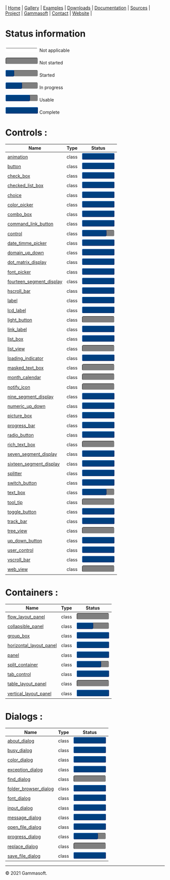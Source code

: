 | [Home](home.md) | [Gallery](gallery.md) | [Examples](examples.md) | [Downloads](downloads.md) | [Documentation](documentation.md) | [Sources](https://github.com/gammasoft71/xtd) | [Project](https://sourceforge.net/projects/xtdpro/) | [Gammasoft](gammasoft.md)  | [Contact](contact.md) | [Website](https://gammasoft71.wixsite.com/xtdpro) |

# Status information

![progressina](pictures/progress_ina.png) Not applicable

![progress0](pictures/progress0.png) Not started

![progress25](pictures/progress25.png) Started

![progress50](pictures/progress50.png) In progress

![progress75](pictures/progress75.png) Usable

![progress100](pictures/progress100.png) Complete

# Controls :

| Name                                                                                      | Type  | Status                                   |
|-------------------------------------------------------------------------------------------|-------|------------------------------------------|
| [animation](../src/xtd.forms/include/xtd/forms/animation.h)                               | class | ![progress100](pictures/progress100.png) |
| [button](../src/xtd.forms/include/xtd/forms/button.h)                                     | class | ![progress100](pictures/progress100.png) |
| [check_box](../src/xtd.forms/include/xtd/forms/check_box.h)                               | class | ![progress100](pictures/progress100.png) |
| [checked_list_box](../src/xtd.forms/include/xtd/forms/checked_list_box.h)                 | class | ![progress100](pictures/progress100.png) |
| [choice](../src/xtd.forms/include/xtd/forms/choice.h)                                     | class | ![progress100](pictures/progress100.png) |
| [color_picker](../src/xtd.forms/include/xtd/forms/color_picker.h)                         | class | ![progress100](pictures/progress100.png) |
| [combo_box](../src/xtd.forms/include/xtd/forms/combo_box.h)                               | class | ![progress100](pictures/progress100.png) |
| [command_link_button](../src/xtd.forms/include/xtd/forms/command_link_button.h)           | class | ![progress100](pictures/progress100.png) |
| [control](../src/xtd.forms/include/xtd/forms/control.h)                                   | class | ![progress75](pictures/progress75.png)   |
| [date_timme_picker](../src/xtd.forms/include/xtd/forms/date_time_picker.h)                | class | ![progress100](pictures/progress100.png) |
| [domain_up_down](../src/xtd.forms/include/xtd/forms/domain_up_down.h)                     | class | ![progress100](pictures/progress100.png) |
| [dot_matrix_display](../src/xtd.forms/include/xtd/forms/dot_matrix_display.h)             | class | ![progress100](pictures/progress100.png) |
| [font_picker](../src/xtd.forms/include/xtd/forms/font_picker.h)                           | class | ![progress100](pictures/progress100.png) |
| [fourteen_segment_display](../src/xtd.forms/include/xtd/forms/fourteen_segment_display.h) | class | ![progress100](pictures/progress100.png) |
| [hscroll_bar](../src/xtd.forms/include/xtd/forms/hscroll_bar.h)                           | class | ![progress100](pictures/progress100.png) |
| [label](../src/xtd.forms/include/xtd/forms/label.h)                                       | class | ![progress100](pictures/progress100.png) |
| [lcd_label](../src/xtd.forms/include/xtd/forms/lcd_label.h)                               | class | ![progress100](pictures/progress100.png) |
| [light_button](../src/xtd.forms/include/xtd/forms/light_button.h)                         | class | ![progress0](pictures/progress0.png) |
| [link_label](../src/xtd.forms/include/xtd/forms/link_label.h)                             | class | ![progress100](pictures/progress100.png) |
| [list_box](../src/xtd.forms/include/xtd/forms/list_box.h)                                 | class | ![progress100](pictures/progress100.png) |
| [list_view](../src/xtd.forms/include/xtd/forms/list_view.h)                               | class | ![progress0](pictures/progress0.png)     |
| [loading_indicator](../src/xtd.forms/include/xtd/forms/loading_indicator.h)               | class | ![progress100](pictures/progress100.png) |
| [masked_text_box](../src/xtd.forms/include/xtd/forms/masked_text_box.h)                   | class | ![progress0](pictures/progress0.png)     |
| [month_calendar](../src/xtd.forms/include/xtd/forms/month_calendar.h)                     | class | ![progress0](pictures/progress0.png)     |
| [notify_icon](../src/xtd.forms/include/xtd/forms/notify_icon.h)                           | class | ![progress0](pictures/progress0.png)     |
| [nine_segment_display](../src/xtd.forms/include/xtd/forms/nine_segment_display.h)         | class | ![progress100](pictures/progress100.png) |
| [numeric_up_down](../src/xtd.forms/include/xtd/forms/numeric_up_down.h)                   | class | ![progress100](pictures/progress100.png) |
| [picture_box](../src/xtd.forms/include/xtd/forms/picture_box.h)                           | class | ![progress100](pictures/progress100.png) |
| [progress_bar](../src/xtd.forms/include/xtd/forms/progress_bar.h)                         | class | ![progress100](pictures/progress100.png) |
| [radio_button](../src/xtd.forms/include/xtd/forms/radio_button.h)                         | class | ![progress100](pictures/progress100.png) |
| [rich_text_box](../src/xtd.forms/include/xtd/forms/rich_text_box.h)                       | class | ![progress0](pictures/progress0.png)     |
| [seven_segment_display](../src/xtd.forms/include/xtd/forms/seven_segment_display.h)       | class | ![progress100](pictures/progress100.png) |
| [sixteen_segment_display](../src/xtd.forms/include/xtd/forms/suxteen_segment_display.h)   | class | ![progress100](pictures/progress100.png) |
| [splitter](../src/xtd.forms/include/xtd/forms/splitter.h)                                 | class | ![progress100](pictures/progress100.png) |
| [switch_button](../src/xtd.forms/include/xtd/forms/switch_button.h)                       | class | ![progress100](pictures/progress100.png) |
| [text_box](../src/xtd.forms/include/xtd/forms/text_box.h)                                 | class | ![progress75](pictures/progress75.png)   |
| [tool_tip](../src/xtd.forms/include/xtd/forms/tool_tip.h)                                 | class | ![progress0](pictures/progress0.png)     |
| [toggle_button](../src/xtd.forms/include/xtd/forms/toggle_button.h)                       | class | ![progress100](pictures/progress100.png) |
| [track_bar](../src/xtd.forms/include/xtd/forms/track_bar.h)                               | class | ![progress100](pictures/progress100.png) |
| [tree_view](../src/xtd.forms/include/xtd/forms/tree_view.h)                               | class | ![progress0](pictures/progress0.png)     |
| [up_down_button](../src/xtd.forms/include/xtd/forms/up_down_button.h)                     | class | ![progress100](pictures/progress100.png) |
| [user_control](../src/xtd.forms/include/xtd/forms/user_control.h)                         | class | ![progress100](pictures/progress100.png) |
| [vscroll_bar](../src/xtd.forms/include/xtd/forms/vscroll_bar_barion.h)                    | class | ![progress100](pictures/progress100.png) |
| [web_view](../src/xtd.forms/include/xtd/forms/web_view.h)                                 | class | ![progress0](pictures/progress0.png)     |

# Containers :

| Name                                                                                    | Type  | Status                                   |
|-----------------------------------------------------------------------------------------|-------|------------------------------------------|
| [flow_layout_panel](../src/xtd.forms/include/xtd/forms/flow_layout_panel.h)             | class | ![progress0](pictures/progress0.png)     |
| [collapsible_panel](../src/xtd.forms/include/xtd/forms/collapsible_panel.h)             | class | ![progress50](pictures/progress50.png)   |
| [group_box](../src/xtd.forms/include/xtd/forms/group_box.h)                             | class | ![progress100](pictures/progress100.png) |
| [horizontal_layout_panel](../src/xtd.forms/include/xtd/forms/horizontal_layout_panel.h) | class | ![progress100](pictures/progress100.png) |
| [panel](../src/xtd.forms/include/xtd/forms/panel.h)                                     | class | ![progress100](pictures/progress100.png) |
| [split_container](../src/xtd.forms/include/xtd/forms/split_container.h)                 | class | ![progress75](pictures/progress75.png)   |
| [tab_control](../src/xtd.forms/include/xtd/forms/tab_control.h)                         | class | ![progress100](pictures/progress100.png) |
| [table_layout_panel](../src/xtd.forms/include/xtd/forms/table_layout_panel.h)           | class | ![progress0](pictures/progress0.png)     |
| [vertical_layout_panel](../src/xtd.forms/include/xtd/forms/vertical_layout_panel.h)     | class | ![progress100](pictures/progress100.png) |

# Dialogs :

| Name                                                                                    | Type  | Status                                   |
|-----------------------------------------------------------------------------------------|-------|------------------------------------------|
| [about_dialog](../src/xtd.forms/include/xtd/forms/about_dialog.h)                       | class | ![progress100](pictures/progress100.png) |
| [busy_dialog](../src/xtd.forms/include/xtd/forms/busy_dialog.h)                         | class | ![progress100](pictures/progress100.png) |
| [color_dialog](../src/xtd.forms/include/xtd/forms/color_dialog.h)                       | class | ![progress100](pictures/progress100.png) |
| [exception_dialog](../src/xtd.forms/include/xtd/forms/exception_dialog.h)               | class | ![progress100](pictures/progress100.png) |
| [find_dialog](../src/xtd.forms/include/xtd/forms/find_dialog.h)                         | class | ![progress0](pictures/progress0.png)     |
| [folder_browser_dialog](../src/xtd.forms/include/xtd/forms/folder_browser_dialog.h)     | class | ![progress100](pictures/progress100.png) |
| [font_dialog](../src/xtd.forms/include/xtd/forms/font_dialog.h)                         | class | ![progress100](pictures/progress100.png) |
| [input_dialog](../src/xtd.forms/include/xtd/forms/input_dialog.h)                       | class | ![progress100](pictures/progress100.png) |
| [message_dialog](../src/xtd.forms/include/xtd/forms/message_dialog.h)                   | class | ![progress100](pictures/progress100.png) |
| [open_file_dialog](../src/xtd.forms/include/xtd/forms/open_file_dialog.h)               | class | ![progress100](pictures/progress100.png) |
| [progress_dialog](../src/xtd.forms/include/xtd/forms/progress_dialog.h)                 | class | ![progress75](pictures/progress75.png)   |
| [replace_dialog](../src/xtd.forms/include/xtd/forms/replace_dialog.h)                   | class | ![progress0](pictures/progress0.png)     |
| [save_file_dialog](../src/xtd.forms/include/xtd/forms/save_file_dialog.h)               | class | ![progress100](pictures/progress100.png) |

______________________________________________________________________________________________

© 2021 Gammasoft.

